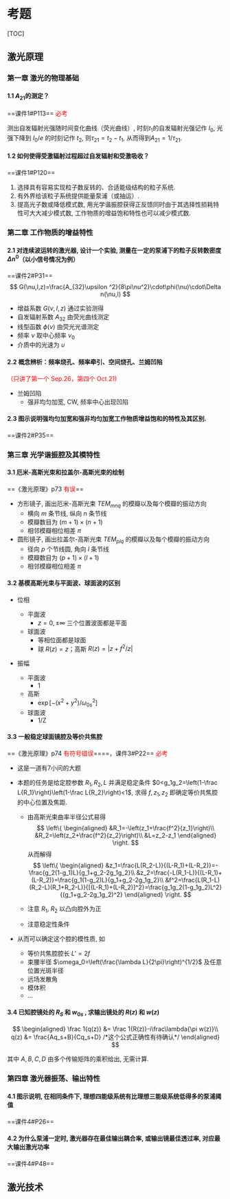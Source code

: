 # 考题

[TOC]

## 激光原理

### 第一章   激光的物理基础

#### 1.1 $A_{21}$的测定？

==课件1#P113== <font color="red">必考</font>

测出自发辐射光强随时间变化曲线（荧光曲线）, 时刻$t_1$的自发辐射光强记作 $I_0$, 光强下降到 $I_0/e$ 的时刻记作 $t_2$, 则$\tau_{21}=t_2-t_1$, 从而得到$A_{21}=1/\tau_{21}$.



#### 1.2 如何使得受激辐射过程超过自发辐射和受激吸收？

==课件1#P120==

1. 选择具有容易实现粒子数反转的、合适能级结构的粒子系统.
2. 有外界给该粒子系统提供能量泵浦（或抽运）.
3. 提高光子数或降低模式数, 用光学谐振腔获得正反馈同时由于其选择性损耗特性可大大减少模式数, 工作物质的增益饱和特性也可以减少模式数.



### 第二章 工作物质的增益特性 

#### 2.1 对连续波运转的激光器, 设计一个实验, 测量在一定的泵浦下的粒子反转数密度$\Delta n^0$（以小信号情况为例）

==课件2#P31==
$$
G(\nu,I,z)=\frac{A_{32}\upsilon ^2}{8\pi\nu^2}\cdot\phi(\nu)\cdot\Delta n(\nu,I)
$$

- 增益系数 $G(\nu,I,z)$ 通过实验测得
- 自发辐射系数 $A_{32}$ 由荧光曲线测定
- 线型函数 $\phi(\nu)$ 由荧光光谱测定
- 频率 $\nu$ 取中心频率 $\nu_0$
- 介质中的光速为 $\upsilon$



#### 2.2 概念辨析：频率烧孔、频率牵引、空间烧孔、兰姆凹陷

<font color="red">（只讲了第一个 Sep.26，第四个 Oct.21)</font>

- 兰姆凹陷
  - 强非均匀加宽, CW, 频率中心出现凹陷



#### 2.3 图示说明强均匀加宽和强非均匀加宽工作物质增益饱和的特性及其区别.

==课件2#P35==



### 第三章 光学谐振腔及其模特性
#### 3.1 厄米-高斯光束和拉盖尔-高斯光束的绘制

==《激光原理》p73 <font color="red">有误</font>==

- 方形镜子, 画出厄米-高斯光束 $TEM_{mnq}$ 的模瓣以及每个模瓣的振动方向
  - 横向 $m$ 条节线, 纵向 $n$ 条节线
  - 模瓣数目为 $(m+1)\times(n+1)$
  - 相邻模瓣相位相差 $\pi$
- 圆形镜子, 画出拉盖尔-高斯光束 $TEM_{plq}$ 的模瓣以及每个模瓣的振动方向
  - 径向 $p$ 个节线圆, 角向 $l$ 条节线
  - 模瓣数目为 $(p+1)\times(l+1)$
  - 相邻模瓣相位相差 $\pi$



#### 3.2 基模高斯光束与平面波、球面波的区别

- 位相
  - 平面波 
    - $z=0,\pm\infty$ 三个位置波面都是平面
  - 球面波 
    - 等相位面都是球面
    - 球 $R(z)=z$；高斯 $R(z)=\left|z+f^2/z\right|$

- 振幅
  - 平面波
    - 1
  - 高斯
    - $\exp\left[-(x^2+y^2)/{\omega_{0s}^2}\right]$
  - 球面波
    - 1/Z



#### 3.3 一般稳定球面镜腔及等价共焦腔

==《激光原理》p74 <font color="red">有符号错误</font>====，课件3#P22== <font color="red">必考</font>

- 这是一道有7小问的大题

- 本题的任务是给定腔参数 $R_1, R_2, L$ 并满足稳定条件 $0<g_1g_2=\left(1-\frac L{R_1}\right)\left(1-\frac L{R_2}\right)<1$, 求得 $f,z_1,z_2$ 即确定等价共焦腔的中心位置及焦距. 

  - 由高斯光束曲率半径公式易得
    $$
    \left\{
    \begin{aligned} 
    &R_1=-\left(z_1+\frac{f^2}{z_1}\right)\\
    &R_2=\left(z_2+\frac{f^2}{z_2}\right)\\
    &L=z_2-z_1
    \end{aligned}
    \right.
    $$
    从而解得
    $$
    \left\{
    \begin{aligned} 
    &z_1=\frac{L(R_2-L)}{(L-R_1)+(L-R_2)}=-\frac{g_2(1-g_1)L}{g_1+g_2-2g_1g_2}\\
    &z_2=\frac{-L(R_1-L)}{(L-R_1)+(L-R_2)}=\frac{g_1(1-g_2)L}{g_1+g_2-2g_1g_2}\\
    &f^2=\frac{L(R_1-L)(R_2-L)(R_1+R_2-L)}{[(L-R_1)+(L-R_2)]^2}=\frac{g_1g_2(1-g_1g_2)L^2}{(g_1+g_2-2g_1g_2)^2}
    \end{aligned}
    \right.
    $$
    
  - 注意 $R_1$, $R_2$ 以凸向腔外为正
    
  - 注意稳定性条件
  
- 从而可以确定这个腔的模性质, 如
  
  - 等价共焦腔腔长 $L'=2f$
  - 束腰半径 $\omega_0=\left(\frac{\lambda L}{2\pi}\right)^{1/2}$ 及任意位置光斑半径
  - 远场发散角
  - 模体积
  - ...



#### 3.4 已知腔镜处的 $R_S$ 和 $w_{0s}$ , 求输出镜处的 $R(z)$ 和 $w(z)$

$$
\begin{aligned}
\frac 1{q(z)} &= \frac 1{R(z)}-i\frac\lambda{\pi w(z)}\\
q(z) &= \frac{Aq_s+B}{Cq_s+D}  /*这个公式正确性有待确认*/
\end{aligned}
$$

其中 $A,B,C,D$ 由多个传输矩阵的乘积给出, 无需计算.



### 第四章 激光器振荡、输出特性

#### 4.1 图示说明, 在相同条件下, 理想四能级系统有比理想三能级系统低得多的泵浦阈值

==课件4#P26==

#### 4.2 为什么泵浦一定时, 激光器存在最佳输出耦合率, 或输出镜最佳透过率, 对应最大输出激光功率

==课件4#P48==



## 激光技术